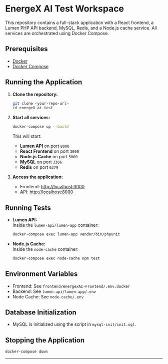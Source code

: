 # EnergeX AI Test Workspace

This repository contains a full-stack application with a React frontend, a Lumen PHP API backend, MySQL, Redis, and a Node.js cache service. All services are orchestrated using Docker Compose.

## Prerequisites

- [Docker](https://www.docker.com/get-started)
- [Docker Compose](https://docs.docker.com/compose/install/)

## Running the Application

1. **Clone the repository:**
   ```sh
   git clone <your-repo-url>
   cd energeX-ai-test
   ```

2. **Start all services:**
   ```sh
   docker-compose up --build
   ```

   This will start:
   - **Lumen API** on port `8000`
   - **React Frontend** on port `3000`
   - **Node.js Cache** on port `5000`
   - **MySQL** on port `3306`
   - **Redis** on port `6379`

3. **Access the application:**
   - Frontend: [http://localhost:3000](http://localhost:3000)
   - API: [http://localhost:8000](http://localhost:8000)

## Running Tests

- **Lumen API:**  
  Inside the `lumen-api/lumen-app` container:
  ```sh
  docker-compose exec lumen-app vendor/bin/phpunit
  ```

- **Node.js Cache:**  
  Inside the `node-cache` container:
  ```sh
  docker-compose exec node-cache npm test
  ```

## Environment Variables

- Frontend: See `frontend/energexAI-Frontend/.env.docker`
- Backend: See `lumen-api/lumen-app/.env`
- Node Cache: See `node-cache/.env`

## Database Initialization

- MySQL is initialized using the script in `mysql-init/init.sql`.

## Stopping the Application

```sh
docker-compose down
```

---
